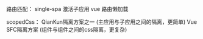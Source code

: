 路由匹配：
single-spa 激活子应用
vue 路由懒加载

scopedCss：
QianKun隔离方案之一 (主应用与子应用之间的隔离，更简单)
Vue SFC隔离方案 (组件与组件之间的css隔离，更复杂)

